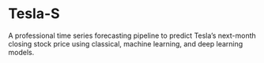 # Tesla-S
A professional time series forecasting pipeline to predict Tesla’s next-month closing stock price using classical, machine learning, and deep learning models.
